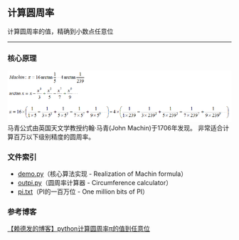 ## 计算圆周率

计算圆周率的值，精确到小数点任意位

----------

### 核心原理
![马青公式][1]
马青公式由英国天文学教授约翰·马青(John Machin)于1706年发现。
非常适合计算百万以下级别精度的圆周率。

### 文件索引

 - [demo.py][2]（核心算法实现 - Realization of Machin formula）
 - [outpi.py][3]（圆周率计算器 - Circumference calculator）
 - [pi.txt][4]（PI的一百万位 - One million bits of PI）


### 参考博客
[【赖德发的博客】python计算圆周率π的值到任意位][5]


  [1]: https://raw.githubusercontent.com/scriptgeeker/python-demo/master/__CDN__/Machin-formula.png
  [2]: https://github.com/scriptgeeker/python-demo/blob/master/CalculatePI/demo.py
  [3]: https://github.com/scriptgeeker/python-demo/blob/master/CalculatePI/outpi.py
  [4]: https://github.com/scriptgeeker/python-demo/blob/master/CalculatePI/pi.txt
  [5]: https://blog.csdn.net/u013421629/article/details/72640062